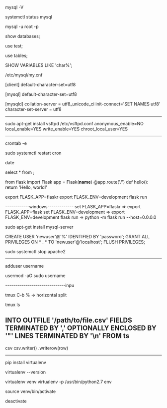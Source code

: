 mysql -V

systemctl status mysql

mysql -u root -p

show databases;

use test;

use tables;


SHOW VARIABLES LIKE  'char%';

/etc/mysql/my.cnf

[client]
default-character-set=utf8

[mysql]
default-character-set=utf8


[mysqld]
collation-server = utf8_unicode_ci
init-connect='SET NAMES utf8'
character-set-server = utf8

---------------------------------
sudo apt-get install vsftpd
/etc/vsftpd.conf
anonymous_enable=NO
local_enable=YES
write_enable=YES
chroot_local_user=YES

----------------------------------

crontab -e

sudo systemctl restart cron

date

select * from  ;


from flask import Flask
app = Flask(__name__)
@app.route('/')
def hello():
    return 'Hello, world!'

export FLASK_APP=flaskr
export FLASK_ENV=development
flask run

------------windows-------------
set FLASK_APP=flaskr   => export FLASK_APP=flask
set FLASK_ENV=development => export FLASK_ENV=development
flask run   => python -m flask run --host=0.0.0.0





sudo apt-get install mysql-server


CREATE USER 'newuser'@'%' IDENTIFIED BY 'password';
GRANT ALL PRIVILEGES ON * . * TO 'newuser'@'localhost';
FLUSH PRIVILEGES;

sudo systemctl stop apache2

----------------------------

adduser username

usermod -aG sudo username

------------------------------inpu

tmux
C-b % -> horizontal split

tmux ls

INTO OUTFILE '/path/to/file.csv'
FIELDS TERMINATED BY ',' OPTIONALLY ENCLOSED BY '"'
LINES TERMINATED BY '\n'
FROM ts
----------
csv
csv.writer()
.writerow(row)

------------------------------------------
pip install virtualenv

virtualenv --version

virtualenv venv
virtualenv -p /usr/bin/python2.7 env

source venv/bin/activate

deactivate